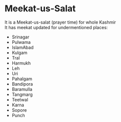 # Meekat-us-Salat
It is a Meekat-us-salat (prayer time) for whole Kashmir
<br>
It has meekat updated for undermentioned places: 

- Srinagar
- Pulwama
- IslamAbad
- Kulgam
- Tral
- Harmukh
- Leh
- Uri
- Pahalgam
- Bandipora
- Baramulla
- Tangmarg
- Teetwal
- Karna
- Sopore
- Punch

